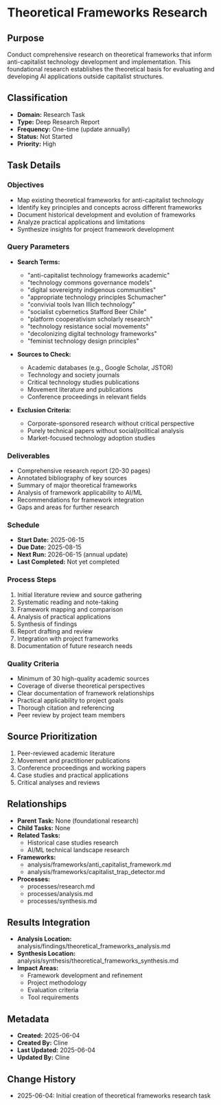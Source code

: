 # Theoretical Frameworks Research

## Purpose
Conduct comprehensive research on theoretical frameworks that inform anti-capitalist technology development and implementation. This foundational research establishes the theoretical basis for evaluating and developing AI applications outside capitalist structures.

## Classification
- **Domain:** Research Task
- **Type:** Deep Research Report
- **Frequency:** One-time (update annually)
- **Status:** Not Started
- **Priority:** High

## Task Details

### Objectives
- Map existing theoretical frameworks for anti-capitalist technology
- Identify key principles and concepts across different frameworks
- Document historical development and evolution of frameworks
- Analyze practical applications and limitations
- Synthesize insights for project framework development

### Query Parameters
- **Search Terms:**
  - "anti-capitalist technology frameworks academic"
  - "technology commons governance models"
  - "digital sovereignty indigenous communities"
  - "appropriate technology principles Schumacher"
  - "convivial tools Ivan Illich technology"
  - "socialist cybernetics Stafford Beer Chile"
  - "platform cooperativism scholarly research"
  - "technology resistance social movements"
  - "decolonizing digital technology frameworks"
  - "feminist technology design principles"

- **Sources to Check:**
  - Academic databases (e.g., Google Scholar, JSTOR)
  - Technology and society journals
  - Critical technology studies publications
  - Movement literature and publications
  - Conference proceedings in relevant fields

- **Exclusion Criteria:**
  - Corporate-sponsored research without critical perspective
  - Purely technical papers without social/political analysis
  - Market-focused technology adoption studies

### Deliverables
- Comprehensive research report (20-30 pages)
- Annotated bibliography of key sources
- Summary of major theoretical frameworks
- Analysis of framework applicability to AI/ML
- Recommendations for framework integration
- Gaps and areas for further research

### Schedule
- **Start Date:** 2025-06-15
- **Due Date:** 2025-08-15
- **Next Run:** 2026-06-15 (annual update)
- **Last Completed:** Not yet completed

### Process Steps
1. Initial literature review and source gathering
2. Systematic reading and note-taking
3. Framework mapping and comparison
4. Analysis of practical applications
5. Synthesis of findings
6. Report drafting and review
7. Integration with project frameworks
8. Documentation of future research needs

### Quality Criteria
- Minimum of 30 high-quality academic sources
- Coverage of diverse theoretical perspectives
- Clear documentation of framework relationships
- Practical applicability to project goals
- Thorough citation and referencing
- Peer review by project team members

## Source Prioritization
1. Peer-reviewed academic literature
2. Movement and practitioner publications
3. Conference proceedings and working papers
4. Case studies and practical applications
5. Critical analyses and reviews

## Relationships
- **Parent Task:** None (foundational research)
- **Child Tasks:** None
- **Related Tasks:** 
  - Historical case studies research
  - AI/ML technical landscape research
- **Frameworks:** 
  - analysis/frameworks/anti_capitalist_framework.md
  - analysis/frameworks/capitalist_trap_detector.md
- **Processes:**
  - processes/research.md
  - processes/analysis.md
  - processes/synthesis.md

## Results Integration
- **Analysis Location:** analysis/findings/theoretical_frameworks_analysis.md
- **Synthesis Location:** analysis/synthesis/theoretical_frameworks_synthesis.md
- **Impact Areas:**
  - Framework development and refinement
  - Project methodology
  - Evaluation criteria
  - Tool requirements

## Metadata
- **Created:** 2025-06-04
- **Created By:** Cline
- **Last Updated:** 2025-06-04
- **Updated By:** Cline

## Change History
- 2025-06-04: Initial creation of theoretical frameworks research task
